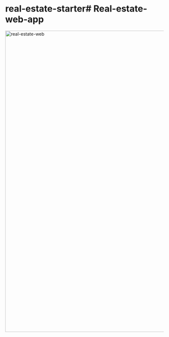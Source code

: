 # real-estate-starter# Real-estate-web-app
<img width="960" alt="real-estate-web" src="https://github.com/Oluwatobi-23534/Real-estate-web-app/assets/128749342/fa7d4a40-cb70-4312-90ee-3ab2564fd3a9">
